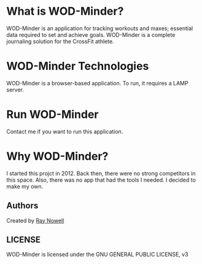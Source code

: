 # What is WOD-Minder?

WOD-Minder is an application for tracking workouts and maxes; essential data required to set and achieve goals. WOD-Minder is a complete journaling solution for the CrossFit athlete.

# WOD-Minder Technologies

 WOD-Minder is a browser-based application.  To run, it requires a LAMP server.

# Run WOD-Minder 

  Contact me if you want to run this application.  

# Why WOD-Minder?

  I started this projct in 2012.  Back then, there were no strong competitors in this space.  Also, there was no app that had the tools I needed.  I decided to make my own.

## Authors

 Created by [Ray Nowell](https://www.linkedin.com/profile/view?id=106526611)

## LICENSE

WOD-Minder is licensed under the GNU GENERAL PUBLIC LICENSE, v3  

